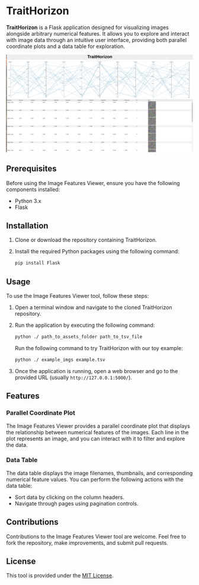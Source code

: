 # TraitHorizon

**TraitHorizon** is a Flask application designed for visualizing images alongside arbitrary numerical features. It allows you to explore and interact with image data through an intuitive user interface, providing both parallel coordinate plots and a data table for exploration.

![TraitHorizon Screenshot](TH_screenshot.png)
## Prerequisites

Before using the Image Features Viewer, ensure you have the following components installed:

- Python 3.x
- Flask

## Installation

1. Clone or download the repository containing TraitHorizon.

2. Install the required Python packages using the following command:

    ```bash
    pip install Flask
    ```

## Usage

To use the Image Features Viewer tool, follow these steps:

1. Open a terminal window and navigate to the cloned TraitHorizon repository.

2. Run the application by executing the following command:

    ```bash
    python ./ path_to_assets_folder path_to_tsv_file
    ```

    Run the following command to try TraitHorizon with our toy example:
    ```bash
    python ./ example_imgs example.tsv
    ```

3. Once the application is running, open a web browser and go to the provided URL (usually `http://127.0.0.1:5000/`).

## Features

### Parallel Coordinate Plot

The Image Features Viewer provides a parallel coordinate plot that displays the relationship between numerical features of the images. Each line in the plot represents an image, and you can interact with it to filter and explore the data.

### Data Table

The data table displays the image filenames, thumbnails, and corresponding numerical feature values. You can perform the following actions with the data table:

- Sort data by clicking on the column headers.
- Navigate through pages using pagination controls.

## Contributions

Contributions to the Image Features Viewer tool are welcome. Feel free to fork the repository, make improvements, and submit pull requests.

## License

This tool is provided under the [MIT License](https://opensource.org/licenses/MIT).
